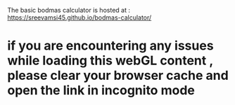 The basic bodmas calculator is hosted at :  https://sreevamsi45.github.io/bodmas-calculator/

# if you are encountering any issues while loading this webGL content , please clear your browser cache and open the link in incognito mode
